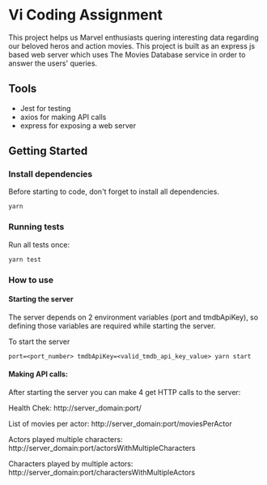 # Vi Coding Assignment 

This project helps us Marvel enthusiasts quering interesting data regarding our beloved heros and action movies.
This project is built as an express js based web server which uses The Movies Database service in order to answer the users' queries.

## Tools
- Jest for testing
- axios for making API calls
- express for exposing a web server

## Getting Started

### Install dependencies

Before starting to code, don't forget to install all dependencies.

```shell
yarn
```

### Running tests

Run all tests once:

```shell
yarn test
```

### How to use

#### Starting the server
The server depends on 2 environment variables (port and tmdbApiKey), so defining those variables are required while starting the server.

To start the server

```shell
port=<port_number> tmdbApiKey=<valid_tmdb_api_key_value> yarn start
```

#### Making API calls:
After starting the server you can make 4 get HTTP calls to the server:

Health Chek: http://server_domain:port/

List of movies per actor: http://server_domain:port/moviesPerActor

Actors played multiple characters: http://server_domain:port/actorsWithMultipleCharacters

Characters played by multiple actors: http://server_domain:port/charactersWithMultipleActors

